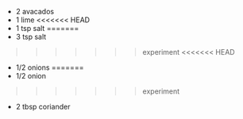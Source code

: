 * 2 avacados
* 1 lime
<<<<<<< HEAD
* 1 tsp salt
=======
* 3 tsp salt
>>>>>>> experiment
<<<<<<< HEAD
* 1/2 onions
=======
* 1/2 onion
>>>>>>> experiment
* 2 tbsp coriander